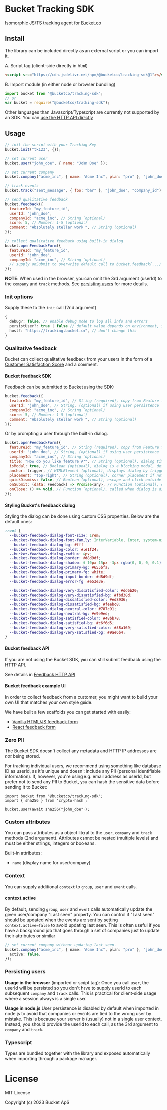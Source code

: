 # Bucket Tracking SDK

Isomorphic JS/TS tracking agent for [Bucket.co](https://bucket.co)

## Install

The library can be included directly as an external script or you can import it.

A. Script tag (client-side directly in html)

```html
<script src="https://cdn.jsdelivr.net/npm/@bucketco/tracking-sdk@1"></script>
```

B. Import module (in either node or browser bundling)

```js
import bucket from "@bucketco/tracking-sdk";
// or
var bucket = require("@bucketco/tracking-sdk");
```

Other languages than Javascript/Typescript are currently not supported by an SDK. You can [use the HTTP API directly](https://docs.bucket.co/reference/http-tracking-api)

## Usage

```js
// init the script with your Tracking Key
bucket.init("tk123", {});

// set current user
bucket.user("john_doe", { name: "John Doe" });

// set current company
bucket.company("acme_inc", { name: "Acme Inc", plan: "pro" }, "john_doe");

// track events
bucket.track("sent_message", { foo: "bar" }, "john_doe", "company_id");

// send qualitative feedback
bucket.feedback({
  featureId: "my_feature_id",
  userId: "john_doe",
  companyId: "acme_inc", // String (optional)
  score: 5, // Number: 1-5 (optional)
  comment: "Absolutely stellar work!", // String (optional)
});

// collect qualitative feedback using built-in dialog
bucket.openFeedbackForm({
  featureId: "my_feature_id",
  userId: "john_doe",
  companyId: "acme_inc", // String (optional)
  // supply onSubmit to overwrite default call to bucket.feedback(...)
});
```

**NOTE**: When used in the browser, you can omit the 3rd argument (userId) to the `company` and `track` methods. See [persisting users](#persisting-users) for more details.

### Init options

Supply these to the `init` call (2nd argument)

```ts
{
  debug?: false, // enable debug mode to log all info and errors
  persistUser?: true | false // default value depends on environment, see below under "persisting users"
  host?: "https://tracking.bucket.co", // don't change this
}
```

### Qualitative feedback

Bucket can collect qualitative feedback from your users in the form of a [Customer Satisfaction Score](https://en.wikipedia.org/wiki/Customer_satisfaction) and a comment.

#### Bucket feedback SDK

Feedback can be submitted to Bucket using the SDK:

```js
bucket.feedback({
  featureId: "my_feature_id", // String (required), copy from Feature feedback tab
  userId: "john_doe", // String, (optional) if using user persistence
  companyId: "acme_inc", // String (optional)
  score: 5, // Number: 1-5 (optional)
  comment: "Absolutely stellar work!", // String (optional)
});
```

Or by prompting a user through the built-in dialog.

```js
bucket.openFeedbackForm({
  featureId: "my_feature_id", // String (required), copy from Feature feedback tab
  userId: "john_doe", // String, (optional) if using user persistence
  companyId: "acme_inc", // String (optional)
  title: "How do you like feature A?", // String (optional), dialog title
  isModal: true, // Boolean (optional), dialog is a blocking modal, default false
  anchor: trigger, // HTMLElement (optional), displays dialog by trigger
  placement: "top-right", // String (optional), corner placement if not anchored
  quickDismiss: false, // Boolean (optional), escape and click outside to close, default true
  onSubmit: (data: Feedback) => Promise<any>, // Function (optional), override default submit function
  onClose: () => void, // Function (optional), called when dialog is dismissed
});
```

#### Styling Bucket's feedback dialog

Styling the dialog can be done using custom CSS properties. Below are the default ones:

```css
:root {
  --bucket-feedback-dialog-font-size: 1rem;
  --bucket-feedback-dialog-font-family: InterVariable, Inter, system-ui, Open Sans, sans-serif;
  --bucket-feedback-dialog-bg: #fff;
  --bucket-feedback-dialog-color: #1e1f24;
  --bucket-feedback-dialog-radius: 6px;
  --bucket-feedback-dialog-border: #d8d9df;
  --bucket-feedback-dialog-shadow: 0 10px 15px -3px rgba(0, 0, 0, 0.1), 0 4px 6px -2px rgba(0, 0, 0, 0.05);
  --bucket-feedback-dialog-primary-bg: #655bfa;
  --bucket-feedback-dialog-primary-fg: white;
  --bucket-feedback-dialog-input-border: #d8d9df;
  --bucket-feedback-dialog-error-fg: #e53e3e;

  --bucket-feedback-dialog-very-dissatisfied-color: #dd6b20;
  --bucket-feedback-dialog-very-dissatisfied-bg: #fbd38d;
  --bucket-feedback-dialog-dissatisfied-color: #ed8936;
  --bucket-feedback-dialog-dissatisfied-bg: #feebc8;
  --bucket-feedback-dialog-neutral-color: #787c91;
  --bucket-feedback-dialog-neutral-bg: #e9e9ed;
  --bucket-feedback-dialog-satisfied-color: #48bb78;
  --bucket-feedback-dialog-satisfied-bg: #c6f6d5;
  --bucket-feedback-dialog-very-satisfied-color: #38a169;
  --bucket-feedback-dialog-very-satisfied-bg: #9ae6b4;
}
```

#### Bucket feedback API

If you are not using the Bucket SDK, you can still submit feedback using the HTTP API.

See details in [Feedback HTTP API](https://docs.bucket.co/reference/http-tracking-api#feedback)

#### Bucket feedback example UI

In order to collect feedback from a customer, you might want to build your own UI that matches your own style guide.

We have built a few scaffolds you can get started with easily:

- [Vanilla HTML/JS feedback form](./example/feedback/feedback.html)
- [React feedback form](./example/feedback/Feedback.jsx)

### Zero PII

The Bucket SDK doesn't collect any metadata and HTTP IP addresses are _not_ being stored.

For tracking individual users, we recommend using something like database ID as userId, as it's unique and doesn't include any PII (personal identifiable information). If, however, you're using e.g. email address as userId, but prefer not to send any PII to Bucket, you can hash the sensitive data before sending it to Bucket:

```
import bucket from "@bucketco/tracking-sdk";
import { sha256 } from 'crypto-hash';

bucket.user(await sha256("john_doe"));
```

### Custom attributes

You can pass attributes as a object literal to the `user`, `company` and `track` methods (2nd argument).
Attributes cannot be nested (multiple levels) and must be either strings, integers or booleans.

Built-in attributes:

- `name` (display name for user/company)

### Context

You can supply additional `context` to `group`, `user` and `event` calls.

#### context.active

By default, sending `group`, `user` and `event` calls automatically update the given user/company "Last seen" property.
You can control if "Last seen" should be updated when the events are sent by setting `context.active=false` to avoid updating last seen.
This is often useful if you have a background job that goes through a set of companies just to update their attributes or similar

```typescript
// set current company without updating last seen.
bucket.company("acme_inc", { name: "Acme Inc", plan: "pro" }, "john_doe", {
  active: false,
});
```

### Persisting users

**Usage in the browser** (imported or script tag):
Once you call `user`, the userId will be persisted so you don't have to supply userId to each subsequent `company` and `track` calls.
This is practical for client-side usage where a session always is a single user.

**Usage in node.js**
User persistence is disabled by default when imported in node.js to avoid that companies or events are tied to the wrong user by mistake. This is because your server is (usually) not in a single user context.
Instead, you should provide the userId to each call, as the 3rd argument to `company` and `track`.

### Typescript

Types are bundled together with the library and exposed automatically when importing through a package manager.

# License

MIT License

Copyright (c) 2023 Bucket ApS
